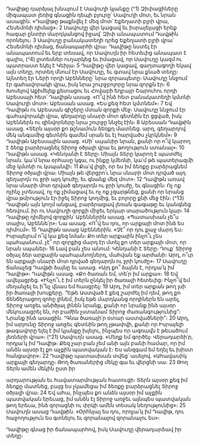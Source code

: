 
Դավիթը դարձյալ խնայում է Սավուղի կյանքը
(^1) Զիփացիները միգապատ լեռից գնացին դեպի բլուրը՝ Սավուղի մոտ, եւ նրան ասացին. «Դավիթը թաքնվել է մեզ
մոտ՝ Եքեղատի բլրի վրա, Հեսեմոնի դիմաց»։ 2 Սավուղը վեր կացավ եւ իսրայելացի երեք հազար ընտիր մարդկանցով
իջավ՝ Զիփ անապատում Դավթին որոնելու։ 3 Սավուղը բանակատեղի դրեց Եքեղատի բլրի վրա՝ Հեսեմոնի դիմաց,
ճանապարհի վրա։ Դավիթը նստել էր անապատում եւ երբ տեսավ, որ Սավուղն իր հետեւից անապատ է գալիս,
(^4) լրտեսներ ուղարկեց եւ իմացավ, որ Սավուղը կազմ ու պատրաստ եկել է Կեիլա։ 5 Դավիթը վեր կացավ, գաղտագողի
եկավ այն տեղը, որտեղ մնում էր Սավուղը, եւ գտավ նրա քնած տեղը։ Այնտեղ էր Ների որդի Աբենները՝ նրա զորապետը։
Սավուղը ննջում էր գահավորակի վրա, իսկ նրա շուրջբոլորը նրա զորքն էր։ 6 Խոսելով Աքիմելեք քետացու եւ Հովաբի
եղբայր Շարուհու որդի Աբեսսայի հետ՝ Դավիթն ասաց. «Ո՞վ ինձ հետ բանակատեղի կմտնի Սավուղի մոտ»։ Աբեսսան
ասաց. «Ես քեզ հետ կմտնեմ»։ 7 Եվ Դավիթն ու Աբեսսան գիշերը մտան զորքի մեջ։ Սավուղը ննջում էր գահավորակի
վրա, գեղարդը սնարի մոտ գետնին էր ցցված, իսկ Աբեններն ու զինվորները նրա շուրջը ննջել էին։ 8 Աբեսսան Դավթին
ասաց. «Տերն այսօր քո թշնամուն ձեռքդ մատնեց. արդ, գեղարդով մեկ անգամից գետնին գամեմ սրան եւ էլ հարվածս
չկրկնեմ»։ 9 Դավիթն Աբեսսային ասաց. «Մի՛ սպանիր նրան, քանի որ ո՞վ կարող է ձեռք բարձրացնել Տիրոջ օծյալի վրա
եւ թողություն ստանալ»։ 10 Դավիթն ասաց. «Կենդանի է Տերը։ Միայն Տերը կարող է պատժել նրան. կա՛մ նրա օրհասը
կգա, ու ինքը կմեռնի, կա՛մ թե պատերազմի մեջ կմտնի ու կսպանվի։ 11 Քա՛վ լիցի, որ ես իմ ձեռքը բարձրացնեմ Տիրոջ
օծյալի վրա։ Միայն թե վերցրո՛ւ նրա սնարի մոտ դրված այդ գեղարդն ու ջրի այդ կուժը, եւ գնանք մեզ մոտ»։ 12 Դավիթն
առավ նրա սնարի մոտ դրված գեղարդն ու ջրի կուժը, եւ գնացին։ Ոչ ոք ոչինչ չտեսավ, ոչ ոք չիմացավ եւ ոչ ոք չզարթնեց,
քանի որ նրանց վրա թմրություն էր իջել Տիրոջ կողմից, եւ բոլորը քնի մեջ էին։
(^13) Դավիթն այն կողմ անցավ, բարձրացավ լեռան գագաթը եւ կանգնեց հեռվում. իր ու Սավուղի զորքի միջեւ երկար
տարածություն կար։ 14 Դավիթը դիմելով զորքին՝ Աբեններին ասաց. «Պատասխան չե՞ս տալիս, Աբեննե՛ր»։ Նա ասաց.
«Ո՞վ ես դու, որ արքայի մոտ ինձ ես դիմում»։ 15 Դավիթն ասաց Աբեններին. «Չէ՞ որ դու քաջ մարդ ես։ Իսրայելում ո՞վ
կա քեզ նման։ Քո տեր արքային ինչո՞ւ չես պահպանում. չէ՞ որ զորքից մարդ էր մտել քո տեր արքայի մոտ, որ նրան
սպաներ։ 16 Լավ բան չես անում։ Կենդանի է Տերը։ Դուք՝ Տիրոջ օծյալ ձեր արքային պահպանողներդ, մահվան եք
արժանի։ Արդ, ո՞ւր են արքայի սնարի մոտ դրված գեղարդն ու ջրի կուժը»։ 17 Սավուղը ճանաչեց Դավթի ձայնը եւ ասաց.
«Այդ քո՞ ձայնն է, որդյա՛կ իմ Դավիթ»։ Դավիթն ասաց. «Քո ծառան եմ, տե՛ր իմ արքա»։ 18 Եվ ավելացրեց. «Ինչո՞ւ է իմ
տերն ընկել իր ծառայի հետեւից։ Ինչո՞վ եմ մեղանչել եւ ի՞նչ վնաս եմ հասցրել։ 19 Արդ, իմ տեր արքան թող լսի իր ծառայի
խոսքերը. “Եթե Աստված է քեզ շարժել իմ դեմ, թող քո ճենճերացող զոհը լինեմ, իսկ եթե մարդկանց որդիներն են արել,
Տիրոջ առջեւ անիծյալ լինեն նրանք, քանի որ նրանք ինձ այսօր մեկուսացրել են, որ բաժին չստանամ Տիրոջ
ժառանգությունից”։ Նրանք ինձ ասացին. “Գնա ծառայի՛ր օտար աստվածների”։ 20 Արդ, իմ արյունը Տիրոջ առջեւ
գետնին թող չթափվի, քանի որ Իսրայելի թագավորը ելել է իմ կյանքը խլելու, ինչպես որ ագռավն է թեւածում լեռների
վրա»։
(^21) Սավուղն ասաց. «Մեղք եմ գործել։ Վերադարձի՛ր, որդյա՛կ իմ Դավիթ։ Քեզ չար բան չեմ անի այն բանի համար, որ
իմ անձն այսօր էլ քո աչքին պատվական է։ Ես անզգամ եմ եղել եւ խիստ հանցավոր»։ 22 Դավիթը պատասխան տվեց՝
ասելով. «Ահավասիկ արքայի գեղարդը։ Թող ծառաներից մեկը գա եւ վերցնի սա։ 23 Թող Տերն ամեն մեկին ըստ իր


արդարության եւ հավատարմության հատուցի։ Տերն այսօր քեզ իմ ձեռքը մատնեց, բայց ես չկամեցա իմ ձեռքը
բարձրացնել Տիրոջ օծյալի վրա։ 24 Եվ ահա, ինչպես քո անձն այսօր իմ աչքին պատվական երեւաց, իմ անձն էլ Տիրոջ
առջեւ այնպես պատվական թող երեւա, ինձ զորացնի ու փրկի ամեն տեսակ նեղությունից»։ 25 Սավուղն ասաց Դավթին.
«Օրհնյալ ես դու, որդյա՛կ իմ Դավիթ, դու հաջողություն ես գտնելու եւ զորանալով զորանալու ես»։

Դավիթը գնաց իր ճանապարհով, իսկ Սավուղը վերադարձավ իր տեղը։
